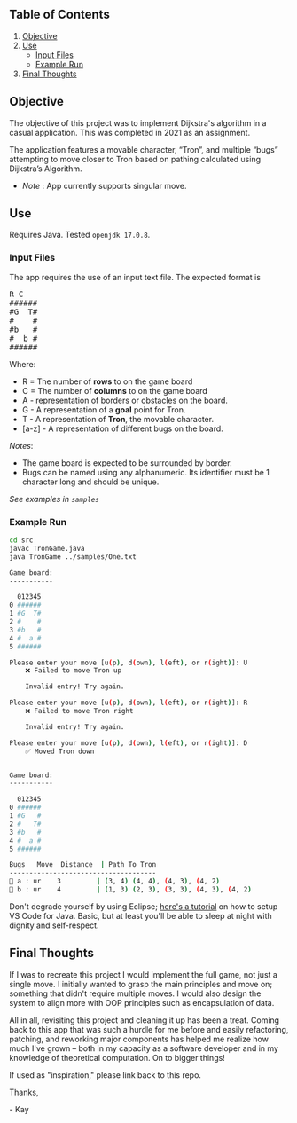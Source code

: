 ## Table of Contents
1. [Objective](#objective)
2. [Use](#use)
    * [Input Files](#input-files)
    * [Example Run](#example-run)
3. [Final Thoughts](#final-thoughts)


## Objective
The objective of this project was to implement Dijkstra's algorithm in a casual application. This was completed in 2021 as 
an assignment.

The application features a movable character, “Tron”, and multiple “bugs” attempting to move closer to Tron based on pathing calculated using Dijkstra’s Algorithm.

- _Note_ : App currently supports singular move.

## Use

Requires Java. Tested `openjdk 17.0.8`.

### Input Files

The app requires the use of an input text file. The expected format is 

<pre>
R C
######
#G  T#
#    #
#b   #
#  b #
######
</pre>

Where:
- R = The number of **rows** to on the game board
- C = The number of **columns** to on the game board
- A - representation of borders or obstacles on the board.
- G - A representation of a **goal** point for Tron.
- T - A representation of **Tron**, the movable character.
- [a-z] - A representation of different bugs on the board.

_Notes_:
 - The game board is expected to be surrounded by border.
 - Bugs can be named using any alphanumeric. Its identifier must be 
   1 character long and should be unique.

_See examples in `samples`_

### Example Run

```bash
cd src
javac TronGame.java
java TronGame ../samples/One.txt

Game board: 
-----------

  012345
0 ######
1 #G  T#
2 #    #
3 #b   #
4 #  a #
5 ######

Please enter your move [u(p), d(own), l(eft), or r(ight)]: U
	❌ Failed to move Tron up

	Invalid entry! Try again.

Please enter your move [u(p), d(own), l(eft), or r(ight)]: R
	❌ Failed to move Tron right

	Invalid entry! Try again.

Please enter your move [u(p), d(own), l(eft), or r(ight)]: D
	✅ Moved Tron down


Game board: 
-----------

  012345
0 ######
1 #G   #
2 #   T#
3 #b   #
4 #  a #
5 ######

Bugs   Move  Distance  | Path To Tron
-------------------------------------
👾 a : ur    3         | (3, 4) (4, 4), (4, 3), (4, 2)
👾 b : ur    4         | (1, 3) (2, 3), (3, 3), (4, 3), (4, 2)

```

Don't degrade yourself by using Eclipse; [here's a tutorial](https://code.visualstudio.com/docs/java/java-tutorial) on how to setup VS Code for Java. Basic, but at least you'll be able to sleep at night with dignity and self-respect.

## Final Thoughts

If I was to recreate this project I would implement the full game, not just a single move. I initially wanted to grasp the main principles and move on; something that didn't require multiple moves. I would also design the system to align more with OOP principles such as encapsulation of data.

All in all, revisiting this project and cleaning it up has been a treat. Coming back to this app that was such a hurdle for me before and easily refactoring, patching, and reworking major components has helped me realize how much I've grown – both in my capacity as a software developer and in my knowledge of theoretical computation. On to bigger things!

If used as "inspiration," please link back to this repo.

Thanks,

\- Kay

